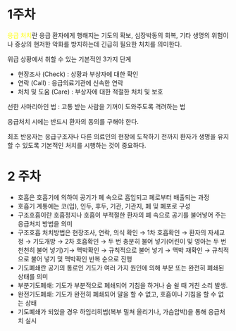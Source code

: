 # 1주차

<span style="color: yellow">응급 처치</span>란 응급 환자에게 행해지는 기도의 확보, 심장박동의 회복, 기타 생명의 위험이나 증상의 현저한 악화를 방지하는데 긴급히 필요한 처치를 의미한다.

위급 상황에서 취할 수 있는 기본적인 3가지 단계
- 현장조사 (Check) : 상황과 부상자에 대한 확인
- 연락 (Call) : 응급의료기관에 신속한 연락
- 처치 및 도움 (Care) : 부상자에 대한 적절한 처치 및 보호

선한 사마리아인 법 : 고통 받는 사람을 기꺼이 도와주도록 격려하는 법

응급처치 시에는 반드시 환자의 동의를 구해야 한다.

최초 반응자는 응급구조자나 다른 의료인의 현장에 도착하기 전까지 환자가 생명을 유지할 수 있도록 기본적인 처치를 시행하는 것이 중요하다.

# 2 주차

- 호흡은 호흡기에 의하여 공기가 폐 속으로 흡입되고 폐로부터 배출되는 과정
- 호흡기 계통에는 코(입), 인두, 후두, 기관, 기관지, 폐 및 폐포로 구성
- 구조호흡이란 호흡정지나 호흡이 부적절한 환자의 폐 속으로 공기를 불어넣어 주는 응급처치 방법을 의미
- 구조호흡 처치방법은 현장조사, 연락, 의식 확인 → 1차 호흡확인 → 환자의 자세교정 → 기도개방 → 2차 호흡확인 → 두 번 충분히 불어 넣기(어린이 및 영아는 두 번 천천히 불어 넣기)기→ 맥박확인 → 규칙적으로 불어 넣기 → 맥박 재확인 → 규칙적으로 불어 넣기 및 맥박확인 반복 순으로 진행
- 기도폐쇄란 공기의 통로인 기도가 여러 가지 원인에 의해 부분 또는 완전히 폐쇄된 상태를 의미
- 부분기도폐쇄: 기도가 부분적으로 폐쇄되어 기침을 하거나 숨 쉴 때 거친 소리 발생.
- 완전기도폐쇄: 기도가 완전히 폐쇄되어 말을 할 수 없고, 호흡이나 기침을 할 수 없는 상태
- 기도폐쇄가 되었을 경우 하임리히법(복부 밀쳐 올리기나, 가슴압박)을 통해 응급처치 실시
